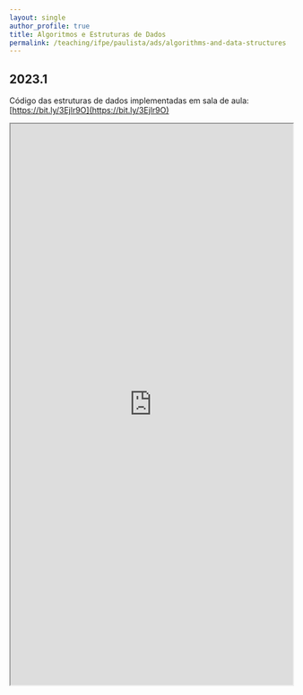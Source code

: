 ```yaml
---
layout: single
author_profile: true
title: Algoritmos e Estruturas de Dados
permalink: /teaching/ifpe/paulista/ads/algorithms-and-data-structures
---
```


## 2023.1

Código das estruturas de dados implementadas em sala de aula: [https://bit.ly/3Ejlr9O](https://bit.ly/3Ejlr9O)

<iframe src="https://docs.google.com/spreadsheets/d/e/2PACX-1vQ4K3l8hLGxHggVrGk8exzFx7JC3fI8Hyvyj1LwwrKQRC_HZiZTwyb2Lsh7XqGJ15D5YtuKXTZk6ENI/pubhtml?gid=0&amp;single=true&amp;widget=true&amp;headers=false" style="position: relative; width: 100%;" height="1000"></iframe>
